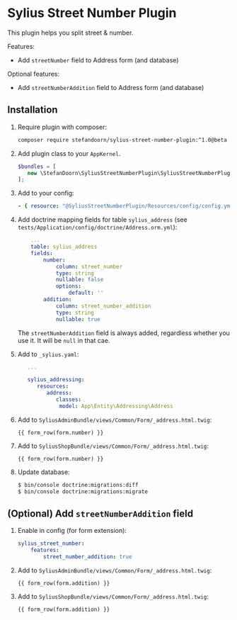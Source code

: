 # Sylius Street Number Plugin

This plugin helps you split street & number.

Features:

* Add `streetNumber` field to Address form (and database)

Optional features:

* Add `streetNumberAddition` field to Address form (and database)

## Installation 

1. Require plugin with composer:

    ```bash
    composer require stefandoorn/sylius-street-number-plugin:^1.0@beta
    ```

2. Add plugin class to your `AppKernel`.

    ```php
    $bundles = [
       new \StefanDoorn\SyliusStreetNumberPlugin\SyliusStreetNumberPlugin(),
    ];
    ```

3. Add to your config:

    ```yaml
    - { resource: "@SyliusStreetNumberPlugin/Resources/config/config.yml" }
    ```

4. Add doctrine mapping fields for table `sylius_address` (see `tests/Application/config/doctrine/Address.orm.yml`):

    ```yaml
        ...
        table: sylius_address
        fields:
            number:
                column: street_number
                type: string
                nullable: false
                options:
                    default: ''
            addition:
                column: street_number_addition
                type: string
                nullable: true                 
    ```

    The `streetNumberAddition` field is always added, regardless whether you use it. It will be `null` in that cae.

5. Add to `_sylius.yaml`:

   ```yaml
      ...
   
      sylius_addressing:
         resources:
            address:
               classes:
                model: App\Entity\Addressing\Address
   ```

6. Add to `SyliusAdminBundle/views/Common/Form/_address.html.twig`:

    ```twig
    {{ form_row(form.number) }}
    ```
    
7. Add to `SyliusShopBundle/views/Common/Form/_address.html.twig`:
    
    ```twig
    {{ form_row(form.number) }}
    ```
    
8. Update database:

    ```bash
    $ bin/console doctrine:migrations:diff
    $ bin/console doctrine:migrations:migrate
    ```    

## (Optional) Add `streetNumberAddition` field

1. Enable in config (for form extension):

    ```yaml
    sylius_street_number:
        features:
            street_number_addition: true
    ```

2. Add to `SyliusAdminBundle/views/Common/Form/_address.html.twig`:

    ```twig
    {{ form_row(form.addition) }}
    ```
    
3. Add to `SyliusShopBundle/views/Common/Form/_address.html.twig`:
    
    ```twig
    {{ form_row(form.addition) }}
    ```
    
